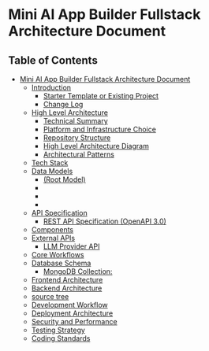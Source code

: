 # Mini AI App Builder Fullstack Architecture Document

## Table of Contents

- [Mini AI App Builder Fullstack Architecture Document](#table-of-contents)
  - [Introduction](./introduction.md)
    - [Starter Template or Existing Project](./introduction.md#starter-template-or-existing-project)
    - [Change Log](./introduction.md#change-log)
  - [High Level Architecture](./high-level-architecture.md)
    - [Technical Summary](./high-level-architecture.md#technical-summary)
    - [Platform and Infrastructure Choice](./high-level-architecture.md#platform-and-infrastructure-choice)
    - [Repository Structure](./high-level-architecture.md#repository-structure)
    - [High Level Architecture Diagram](./high-level-architecture.md#high-level-architecture-diagram)
    - [Architectural Patterns](./high-level-architecture.md#architectural-patterns)
  - [Tech Stack](./tech-stack.md)
  - [Data Models](./data-models.md)
    - [ (Root Model)](./data-models.md#root-model)
    - [](./data-models.md#)
    - [](./data-models.md#)
    - [](./data-models.md#)
  - [API Specification](./api-specification.md)
    - [REST API Specification (OpenAPI 3.0)](./api-specification.md#rest-api-specification-openapi-30)
  - [Components](./components.md)
  - [External APIs](./external-apis.md)
    - [LLM Provider API](./external-apis.md#llm-provider-api)
  - [Core Workflows](./core-workflows.md)
  - [Database Schema](./database-schema.md)
    - [MongoDB Collection: ](./database-schema.md#mongodb-collection)
  - [Frontend Architecture](./frontend-architecture.md)
  - [Backend Architecture](./backend-architecture.md)
  - [source tree](./source-tree.md)
  - [Development Workflow](./development-workflow.md)
  - [Deployment Architecture](./deployment-architecture.md)
  - [Security and Performance](./security-and-performance.md)
  - [Testing Strategy](./testing-strategy.md)
  - [Coding Standards](./coding-standards.md)
